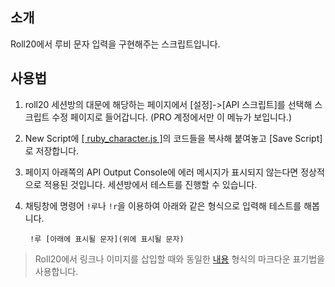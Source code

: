 ## 소개
Roll20에서 루비 문자 입력을 구현해주는 스크립트입니다.

## 사용법

1. roll20 세션방의 대문에 해당하는 페이지에서 [설정]->[API 스크립트]를 선택해 스크립트 수정 페이지로 들어갑니다. (PRO 계정에서만 이 메뉴가 보입니다.)

2. New Script에 [[ ruby_character.js ]](https://github.com/kibkibe/roll20-api-scripts/blob/master/ruby_character/ruby_character.js)의 코드들을 복사해 붙여놓고 [Save Script]로 저장합니다. 

3. 페이지 아래쪽의 API Output Console에 에러 메시지가 표시되지 않는다면 정상적으로 적용된 것입니다. 세션방에서 테스트를 진행할 수 있습니다.

4. 채팅창에 명령어 `!루`나 `!r`을 이용하여 아래와 같은 형식으로 입력해 테스트를 해봅니다.
    
		!루 [아래에 표시될 문자](위에 표시될 문자)

> Roll20에서 링크나 이미지를 삽입할 때와 동일한 [내용](내용) 형식의 마크다운 표기법을 사용합니다.
